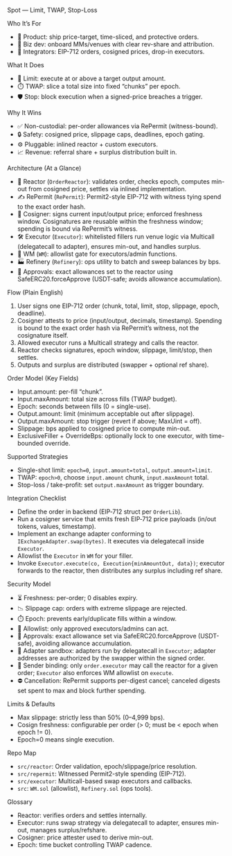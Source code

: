 Spot — Limit, TWAP, Stop-Loss

Who It’s For

- 🧭 Product: ship price-target, time-sliced, and protective orders.
- 🤝 Biz dev: onboard MMs/venues with clear rev-share and attribution.
- 🧩 Integrators: EIP-712 orders, cosigned prices, drop-in executors.

What It Does

- 🎯 Limit: execute at or above a target output amount.
- ⏱️ TWAP: slice a total size into fixed “chunks” per epoch.
- 🛡️ Stop: block execution when a signed-price breaches a trigger.

Why It Wins

- ✅ Non-custodial: per-order allowances via RePermit (witness-bound).
- 🔒 Safety: cosigned price, slippage caps, deadlines, epoch gating.
- ⚙️ Pluggable: inlined reactor + custom executors.
- 📈 Revenue: referral share + surplus distribution built in.

Architecture (At a Glance)

- 🧠 Reactor (`OrderReactor`): validates order, checks epoch, computes min-out from cosigned price, settles via inlined implementation.
- ✍️ RePermit (`RePermit`): Permit2-style EIP-712 with witness tying spend to the exact order hash.
- 🧾 Cosigner: signs current input/output price; enforced freshness window. Cosignatures are reusable within the freshness window; spending is bound via RePermit’s witness.
 - 🛠️ Executor (`Executor`): whitelisted fillers run venue logic via Multicall (delegatecall to adapter), ensures min-out, and handles surplus.
  - 🔐 WM (`WM`): allowlist gate for executors/admin functions.
  - 🏭 Refinery (`Refinery`): ops utility to batch and sweep balances by bps.
  - 🧰 Approvals: exact allowances set to the reactor using SafeERC20.forceApprove (USDT‑safe; avoids allowance accumulation).

Flow (Plain English)

1) User signs one EIP-712 order (chunk, total, limit, stop, slippage, epoch, deadline).
2) Cosigner attests to price (input/output, decimals, timestamp). Spending is bound to the exact order hash via RePermit’s witness, not the cosignature itself.
3) Allowed executor runs a Multicall strategy and calls the reactor.
4) Reactor checks signatures, epoch window, slippage, limit/stop, then settles.
5) Outputs and surplus are distributed (swapper + optional ref share).

Order Model (Key Fields)

- Input.amount: per-fill “chunk”.
- Input.maxAmount: total size across fills (TWAP budget).
- Epoch: seconds between fills (0 = single-use).
- Output.amount: limit (minimum acceptable out after slippage).
- Output.maxAmount: stop trigger (revert if above; MaxUint = off).
- Slippage: bps applied to cosigned price to compute min-out.
- ExclusiveFiller + OverrideBps: optionally lock to one executor, with time-bounded override.

Supported Strategies

- Single-shot limit: `epoch=0`, `input.amount=total`, `output.amount=limit`.
- TWAP: `epoch>0`, choose `input.amount` chunk, `input.maxAmount` total.
- Stop-loss / take-profit: set `output.maxAmount` as trigger boundary.

Integration Checklist

- Define the order in backend (EIP‑712 struct per `OrderLib`).
- Run a cosigner service that emits fresh EIP‑712 price payloads (in/out tokens, values, timestamp).
- Implement an exchange adapter conforming to `IExchangeAdapter.swap(bytes)`. It executes via delegatecall inside `Executor`.
- Allowlist the `Executor` in `WM` for your filler.
- Invoke `Executor.execute(co, Execution{minAmountOut, data})`; executor forwards to the reactor, then distributes any surplus including ref share.

Security Model

- ⏳ Freshness: per-order; 0 disables expiry.
- 📉 Slippage cap: orders with extreme slippage are rejected.
- ⏱️ Epoch: prevents early/duplicate fills within a window.
- 🔐 Allowlist: only approved executors/admins can act.
- 🔑 Approvals: exact allowance set via SafeERC20.forceApprove (USDT-safe), avoiding allowance accumulation.
- 🧩 Adapter sandbox: adapters run by delegatecall in `Executor`; adapter addresses are authorized by the swapper within the signed order.
 - 👤 Sender binding: only `order.executor` may call the reactor for a given order; `Executor` also enforces WM allowlist on `execute`.
 - ⛔ Cancellation: RePermit supports per-digest cancel; canceled digests set spent to max and block further spending.

Limits & Defaults

- Max slippage: strictly less than 50% (0–4,999 bps).
- Cosign freshness: configurable per order (> 0; must be < epoch when epoch != 0).
- Epoch=0 means single execution.

Repo Map

- `src/reactor`: Order validation, epoch/slippage/price resolution.
- `src/repermit`: Witnessed Permit2-style spending (EIP-712).
- `src/executor`: Multicall-based swap executors and callbacks.
- `src`: `WM.sol` (allowlist), `Refinery.sol` (ops tools).

Glossary

- Reactor: verifies orders and settles internally.
- Executor: runs swap strategy via delegatecall to adapter, ensures min-out, manages surplus/refshare.
- Cosigner: price attester used to derive min-out.
- Epoch: time bucket controlling TWAP cadence.
